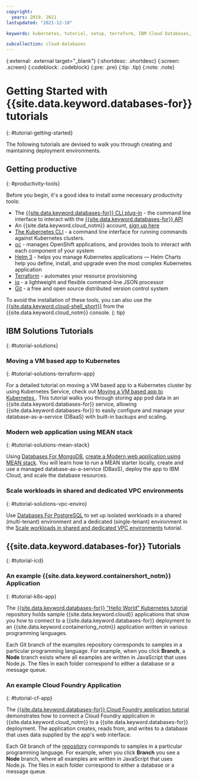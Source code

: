 ```yaml
---
copyright:
  years: 2019, 2021
lastupdated: "2021-12-10"

keywords: kubernetes, tutorial, setup, terraform, IBM Cloud Databases, ICD

subcollection: cloud-databases
---
```


{:external: .external target="_blank"}
{:shortdesc: .shortdesc}
{:screen: .screen}
{:codeblock: .codeblock}
{:pre: .pre}
{:tip: .tip}
{:note: .note}

# Getting Started with {{site.data.keyword.databases-for}} tutorials 
{: #tutorial-getting-started}

The following tutorials are devised to walk you through creating and maintaining deployment environments.

## Getting productive 
{: #productivity-tools}

Before you begin, it's a good idea to install some necessary productivity tools:

- The [{{site.data.keyword.databases-for}} CLI plug-in](https://cloud.ibm.com/docs/databases-cli-plugin) - the command line interface to interact with the [{{site.data.keyword.databases-for}} API](https://cloud.ibm.com/apidocs/cloud-databases-api/cloud-databases-api-v5#introduction)
- An {{site.data.keyword.cloud_notm}} account, [sign up here](https://cloud.ibm.com/registration/)
- [The Kubernetes CLI](https://kubernetes.io/docs/tasks/tools/install-kubectl/) - a command line interface for running commands against Kubernetes clusters.
- [oc](https://docs.openshift.com/container-platform/4.7/cli_reference/openshift_cli/getting-started-cli.html) - manages OpenShift applications, and provides tools to interact with each component of your system
- [Helm 3](https://helm.sh/) - helps you manage Kubernetes applications — Helm Charts help you define, install, and upgrade even the most complex Kubernetes application
- [Terraform](https://learn.hashicorp.com/tutorials/terraform/install-cli) - automates your resource provisioning
- [jq](https://stedolan.github.io/jq/) - a lightweight and flexible command-line JSON processor
- [Git](https://git-scm.com/book/en/v2/Getting-Started-Installing-Git) - a free and open source distributed version control system

To avoid the installation of these tools, you can also use the [{{site.data.keyword.cloud-shell_short}}](https://cloud.ibm.com/shell) from the {{site.data.keyword.cloud_notm}} console. {: tip}

## IBM Solutions Tutorials
{: #tutorial-solutions}

### Moving a VM based app to Kubernetes
{: #tutorial-solutions-terraform-app}

For a detailed tutorial on moving a VM based app to a Kubernetes cluster by using Kubernetes Service, check out [Moving a VM based app to Kubernetes
](/docs/solution-tutorials?topic=solution-tutorials-vm-to-containers-and-kubernetes). This tutorial walks you through storing app pod data in an {{site.data.keyword.databases-for}} service, allowing {{site.data.keyword.databases-for}} to easily configure and manage your database-as-a-service (DBaaS) with built-in backups and scaling.

### Modern web application using MEAN stack
{: #tutorial-solutions-mean-stack}

Using [Databases For MongoDB](/docs/databases-for-mongodb), [create a Modern web application using MEAN stack](/docs/solution-tutorials?topic=solution-tutorials-mean-stack). You will learn how to run a MEAN starter locally, create and use a managed database-as-a-service (DBasS), deploy the app to IBM Cloud, and scale the database resources.

### Scale workloads in shared and dedicated VPC environments
{: #tutorial-solutions-vpc-enviro}

Use [Databases For PostgreSQL](/docs/databases-for-postgresql) to set up isolated workloads in a shared (multi-tenant) environment and a dedicated (single-tenant) environment in the [Scale workloads in shared and dedicated VPC environments](/docs/solution-tutorials?topic=solution-tutorials-vpc-scaling-dedicated-compute) tutorial.

## {{site.data.keyword.databases-for}} Tutorials
{: #tutorial-icd}

### An example {{site.data.keyword.containershort_notm}} Application
{: #tutorial-k8s-app}

The [{{site.data.keyword.databases-for}} "Hello World" Kubernetes tutorial](https://github.com/IBM-Cloud/clouddatabases-helloworld-kubernetes-examples) repository holds sample {{site.data.keyword.cloud}} applications that show you how to connect to a {{site.data.keyword.databases-for}} deployment to an {{site.data.keyword.containerlong_notm}} application written in various programming languages.  

Each Git branch of the examples repository corresponds to samples in a particular programming language. For example, when you click **Branch**, a **Node** branch exists where all examples are written in JavaScript that uses Node.js. The files in each folder correspond to either a database or a message queue.  

### An example Cloud Foundry Application
{: #tutorial-cf-app}

The [{{site.data.keyword.databases-for}} Cloud Foundry application tutorial](https://github.com/IBM-Cloud/clouddatabases-helloworld-cloudfoundry-examples) demonstrates how to connect a Cloud Foundry application in {{site.data.keyword.cloud_notm}} to a {{site.data.keyword.databases-for}} deployment. The application creates, reads from, and writes to a database that uses data supplied by the app's web interface.

Each Git branch of the [repository](https://github.com/IBM-Cloud/clouddatabases-helloworld-cloudfoundry-examples) corresponds to samples in a particular programming language. For example, when you click **Branch** you see a **Node** branch, where all examples are written in JavaScript that uses Node.js. The files in each folder correspond to either a database or a message queue. 